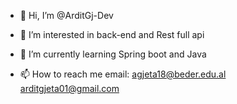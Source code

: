 - 👋 Hi, I’m @ArditGj-Dev
- 👀 I’m interested in back-end and Rest full api
- 🌱 I’m currently learning Spring boot and Java

- 📫 How to reach me email: agjeta18@beder.edu.al
                             arditgjeta01@gmail.com

<!---
ArditGj-Dev/ArditGj-Dev is a ✨ special ✨ repository because its `README.md` (this file) appears on your GitHub profile.
You can click the Preview link to take a look at your changes.
--->
